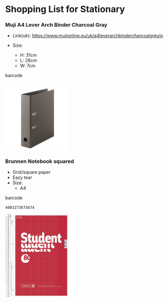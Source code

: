 # Shopping List for Stationary

### Muji A4 Lever Arch Binder Charcoal Gray

+ Link(uk): https://www.mujionline.eu/uk/a4leverarchbindercharcoalgrey/p

+ Size:
  - H: 31cm
  - L: 28cm
  - W: 7cm

barcode
```
```

<img src="./img_shopping_stationery/Muji_A4_lever_Arch_Binder_Charcoal Gray.png" width="40%">

### Brunnen Notebook squared
+ Grid/square paper
+ Eazy tear
+ Size:
  - A4

barcode
```
4003273675674
```
<img src="./img_shopping_stationery/brunnen_notebook.jpg" width="40%">
